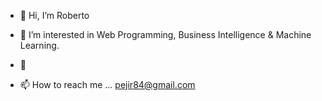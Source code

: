 - 👋 Hi, I’m Roberto
- 👀 I’m interested in Web Programming, Business Intelligence & Machine Learning. 
- 🌱  

- 📫 How to reach me  ... pejir84@gmail.com

<!---
PeJiR/PeJiR is a ✨ special ✨ repository because its `README.md` (this file) appears on your GitHub profile.
You can click the Preview link to take a look at your changes.
- 💞️ I’m looking to collaborate on ...
--->

